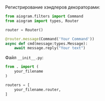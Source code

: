 Регистрирование хэндлеров декораторами:

```python
from aiogram.filters import Command
from aiogram import types, Router

router = Router()

@router.message(Command('Your Command'))
async def cmd(message:types.Message):
    await message.reply("Your text")
```

Файл `__init__.py`:
```python
from . import (
    your_filename
)

routers = [
    your_filename.router,
]

```